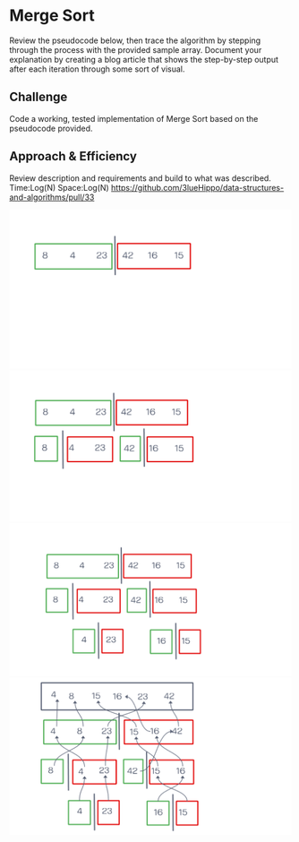 # Merge Sort
<!-- Short summary or background information -->
Review the pseudocode below, then trace the algorithm by stepping through the process with the provided sample array. Document your explanation by creating a blog article that shows the step-by-step output after each iteration through some sort of visual.

## Challenge
<!-- Description of the challenge -->
Code a working, tested implementation of Merge Sort based on the pseudocode provided.

## Approach & Efficiency
<!-- What approach did you take? Why? What is the Big O space/time for this approach? -->
Review description and requirements and build to what was described. Time:Log(N) Space:Log(N)
https://github.com/3lueHippo/data-structures-and-algorithms/pull/33

![alt text](images\1.png)
![alt text](images\2.png)
![alt text](images\3.png)
![alt text](images\4.png)